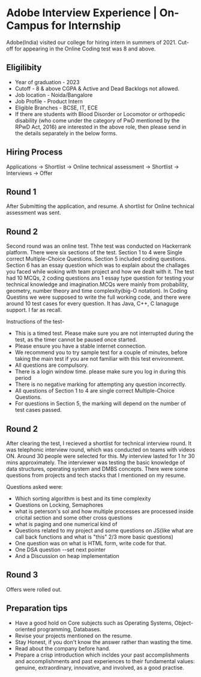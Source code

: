 # Adobe Interview Experience | On-Campus for Internship

Adobe(India) visited our college for hiring intern in summers of 2021.  Cut-off for appearing in the Online Coding test was 8 and above.

## Eligilibity 
- Year of graduation - 2023
- Cutoff - 8 & above CGPA & Active and Dead Backlogs not allowed.
- Job location - Noida/Bangalore
- Job Profile - Product Intern
- Eligible Branches - BCSE, IT, ECE
- If there are students with Blood Disorder or Locomotor or orthopedic disability (who come under the category of PwD mentioned by the RPwD Act, 2016) are interested in the above role, then please send in the details separately in the below forms.

## Hiring Process
Applications -> Shortlist -> Online technical assessment -> Shortlist -> Interviews -> Offer

## Round 1
After Submitting the application, and resume. A shortlist for Online technical assessment was sent. 

## Round 2

Second round was an online test.  Thhe test was conducted on Hackerrank platform. There were six sections of the test. Section 1 to 4 were Single correct Multiple-Choice Questions. Section 5 included coding questions. Section 6 has an essay question which was to explain about the challages you faced while woking with team project and how we dealt with it. The test had 10 MCQs, 2 coding questions ans 1 essay type question for testing your technical knowledge and imagination.MCQs were mainly from probability, geometry, number theory and time complexity(big-O notation). In Coding Questins we were supposed to write the full working code, and there were around 10 test cases for every question. It has Java, C++, C lanaguge support. I far as recall. 

Instructions of the test-
  - This is a timed test. Please make sure you are not interrupted during the test, as the timer cannot be paused once started.
  - Please ensure you have a stable internet connection.
  - We recommend you to try sample test for a couple of minutes, before taking the main test if you are not familiar with this test environment. 
  - All questions are compulsory.
  - There is a login window time. please make sure you log in during this period
  - There is no negative marking for attempting any question incorrectly.
  - All questions of Section 1 to 4 are single correct Multiple-Choice Questions.
  - For questions in Section 5, the marking will depend on the number of test cases passed.

## Round 2

After clearing the test, I recieved a shortlist for technical interview round.  It was telephonic interview round, which was conducted on teams with videos ON. Around 30 people were selected for this. My interview lasted for 1 hr 30 mins approximately. The interviewer was testing the basic knowledge of data structures, operating system and DMBS concepts. There were some questions from projects and tech stacks that I mentioned on my resume. 

Questions asked were:
- Which sorting algorithm is best and its time complexity
- Questions on Locking, Semaphores 
-  what is peterson's sol and how multiple processes are processed inside cricital section and some other cross questions
- what is paging and one numerical kind of
- Questions related to my project and some questions on JS(like what are call back functions and what is "this" 2/3 more basic questions) 
- One question was on what is HTML form, write code for that.
- One DSA question --set next pointer
- And a Discussion on heap implementation

## Round 3
Offers were rolled out. 

## Preparation tips

- Have a good hold on Core subjects such as Operating Systems, Object-oriented programming, Databases.
- Revise your projects mentioned on the resume.
- Stay Honest, if you don't know the answer rather than wasting the time.
- Read about the company before hand. 
- Prepare a crisp introduction which incldes your past accomplishments and accomplishments and past experiences to their fundamental values: genuine, extraordinary, innovative, and involved, as a good practise.



